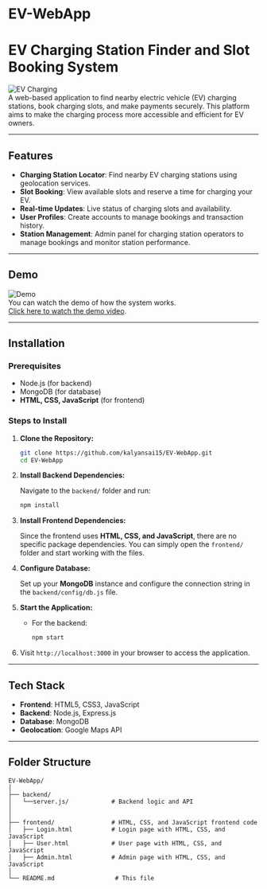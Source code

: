 # EV-WebApp
# EV Charging Station Finder and Slot Booking System

![EV Charging](https://via.placeholder.com/1200x400?text=EV+Charging+System)  
A web-based application to find nearby electric vehicle (EV) charging stations, book charging slots, and make payments securely. This platform aims to make the charging process more accessible and efficient for EV owners.

---

## Features

- **Charging Station Locator**: Find nearby EV charging stations using geolocation services.
- **Slot Booking**: View available slots and reserve a time for charging your EV.
- **Real-time Updates**: Live status of charging slots and availability.
- **User Profiles**: Create accounts to manage bookings and transaction history.
- **Station Management**: Admin panel for charging station operators to manage bookings and monitor station performance.

---

## Demo

![Demo](https://via.placeholder.com/1200x600?text=EV+Charging+Booking+Demo)  
You can watch the demo of how the system works.  
[Click here to watch the demo video](#).

---

## Installation

### Prerequisites

- Node.js (for backend)
- MongoDB (for database)
- **HTML, CSS, JavaScript** (for frontend)

### Steps to Install

1. **Clone the Repository:**

    ```bash
    git clone https://github.com/kalyansai15/EV-WebApp.git
    cd EV-WebApp
    ```

2. **Install Backend Dependencies:**

    Navigate to the `backend/` folder and run:

    ```bash
    npm install
    ```

3. **Install Frontend Dependencies:**

    Since the frontend uses **HTML, CSS, and JavaScript**, there are no specific package dependencies. You can simply open the `frontend/` folder and start working with the files.

4. **Configure Database:**

    Set up your **MongoDB** instance and configure the connection string in the `backend/config/db.js` file.

5. **Start the Application:**

    - For the backend:
      ```bash
      npm start
      ```

6. Visit `http://localhost:3000` in your browser to access the application.

---

## Tech Stack

- **Frontend**: HTML5, CSS3, JavaScript
- **Backend**: Node.js, Express.js
- **Database**: MongoDB
- **Geolocation**: Google Maps API

---

## Folder Structure

```plaintext
EV-WebApp/
│
├── backend/
│   └──server.js/            # Backend logic and API 
│   
│
├── frontend/                # HTML, CSS, and JavaScript frontend code
│   ├── Login.html           # Login page with HTML, CSS, and JavaScript
│   ├── User.html            # User page with HTML, CSS, and JavaScript
│   ├── Admin.html           # Admin page with HTML, CSS, and JavaScript
│
└── README.md                 # This file

